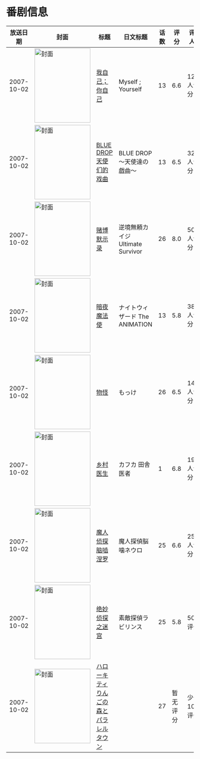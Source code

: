 # 番剧信息

|放送日期|封面|标题|日文标题|话数|评分|评分人数|
|---|---|---|---|---|---|---|
|2007-10-02|<img src="//lain.bgm.tv/pic/cover/c/b2/eb/306_3M03m.jpg" alt="封面" style="width:150px;height:200px;object-fit:cover;">|[我自己；你自己](https://bangumi.tv/subject/306)|Myself ; Yourself|13|6.6|1251人评分|
|2007-10-02|<img src="//lain.bgm.tv/pic/cover/c/f9/1e/1273_Mm6b7.jpg" alt="封面" style="width:150px;height:200px;object-fit:cover;">|[BLUE DROP 天使们的戏曲](https://bangumi.tv/subject/1273)|BLUE DROP ～天使達の戯曲～|13|6.5|327人评分|
|2007-10-02|<img src="//lain.bgm.tv/pic/cover/c/fb/06/3892_xe6z2.jpg" alt="封面" style="width:150px;height:200px;object-fit:cover;">|[赌博默示录](https://bangumi.tv/subject/3892)|逆境無頼カイジ Ultimate Survivor|26|8.0|5012人评分|
|2007-10-02|<img src="//lain.bgm.tv/pic/cover/c/29/12/4803_iMkMP.jpg" alt="封面" style="width:150px;height:200px;object-fit:cover;">|[暗夜魔法使](https://bangumi.tv/subject/4803)|ナイトウィザード The ANIMATION|13|5.8|386人评分|
|2007-10-02|<img src="//lain.bgm.tv/pic/cover/c/df/27/7620_0Yq28.jpg" alt="封面" style="width:150px;height:200px;object-fit:cover;">|[物怪](https://bangumi.tv/subject/7620)|もっけ|26|6.5|143人评分|
|2007-10-02|<img src="//lain.bgm.tv/pic/cover/c/68/bd/10596_3naGQ.jpg" alt="封面" style="width:150px;height:200px;object-fit:cover;">|[乡村医生](https://bangumi.tv/subject/10596)|カフカ 田舎医者|1|6.8|196人评分|
|2007-10-02|<img src="//lain.bgm.tv/pic/cover/c/f0/48/13143_L7T1A.jpg" alt="封面" style="width:150px;height:200px;object-fit:cover;">|[魔人侦探脑啮涅罗](https://bangumi.tv/subject/13143)|魔人探偵脳噛ネウロ|25|6.6|255人评分|
|2007-10-02|<img src="//lain.bgm.tv/pic/cover/c/1a/ab/13428_9Ll5X.jpg" alt="封面" style="width:150px;height:200px;object-fit:cover;">|[绝妙侦探之迷宫](https://bangumi.tv/subject/13428)|素敵探偵ラビリンス|25|5.8|50人评分|
|2007-10-02|<img src="//lain.bgm.tv/pic/cover/c/14/8f/85249_6o60c.jpg" alt="封面" style="width:150px;height:200px;object-fit:cover;">|[ハローキティ りんごの森とパラレルタウン](https://bangumi.tv/subject/85249)||27|暂无评分|少于10人评分|

